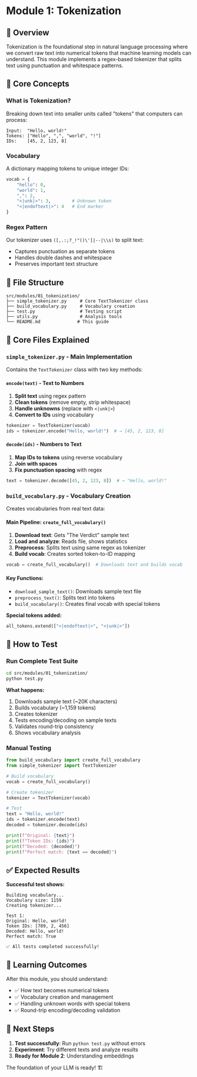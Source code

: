 # Module 1: Tokenization

## 🎯 Overview

Tokenization is the foundational step in natural language processing where we convert raw text into numerical tokens that machine learning models can understand. This module implements a regex-based tokenizer that splits text using punctuation and whitespace patterns.

## 🧠 Core Concepts

### **What is Tokenization?**
Breaking down text into smaller units called "tokens" that computers can process:

```
Input:  "Hello, world!"
Tokens: ["Hello", ",", "world", "!"]  
IDs:    [45, 2, 123, 8]
```

### **Vocabulary**
A dictionary mapping tokens to unique integer IDs:

```python
vocab = {
    "hello": 0,
    "world": 1,
    ",": 2,
    "<|unk|>": 3,        # Unknown token
    "<|endoftext|>": 4   # End marker
}
```

### **Regex Pattern**
Our tokenizer uses `([,.:;?_!"()\']|--|\\s)` to split text:
- Captures punctuation as separate tokens
- Handles double dashes and whitespace
- Preserves important text structure

## 📁 File Structure

```
src/modules/01_tokenization/
├── simple_tokenizer.py     # Core TextTokenizer class
├── build_vocabulary.py     # Vocabulary creation
├── test.py                 # Testing script  
├── utils.py                # Analysis tools
└── README.md              # This guide
```

## 📄 Core Files Explained

### **`simple_tokenizer.py` - Main Implementation**

Contains the `TextTokenizer` class with two key methods:

#### **`encode(text)` - Text to Numbers**
1. **Split text** using regex pattern
2. **Clean tokens** (remove empty, strip whitespace)  
3. **Handle unknowns** (replace with `<|unk|>`)
4. **Convert to IDs** using vocabulary

```python
tokenizer = TextTokenizer(vocab)
ids = tokenizer.encode("Hello, world!")  # → [45, 2, 123, 8]
```

#### **`decode(ids)` - Numbers to Text**
1. **Map IDs to tokens** using reverse vocabulary
2. **Join with spaces**
3. **Fix punctuation spacing** with regex

```python
text = tokenizer.decode([45, 2, 123, 8])  # → "Hello, world!"
```

### **`build_vocabulary.py` - Vocabulary Creation**

Creates vocabularies from real text data:

#### **Main Pipeline: `create_full_vocabulary()`**
1. **Download text**: Gets "The Verdict" sample text
2. **Load and analyze**: Reads file, shows statistics
3. **Preprocess**: Splits text using same regex as tokenizer
4. **Build vocab**: Creates sorted token-to-ID mapping

```python
vocab = create_full_vocabulary()  # Downloads text and builds vocab
```

#### **Key Functions:**
- `download_sample_text()`: Downloads sample text file
- `preprocess_text()`: Splits text into tokens
- `build_vocabulary()`: Creates final vocab with special tokens

**Special tokens added:**
```python
all_tokens.extend(["<|endoftext|>", "<|unk|>"])
```

## 🧪 How to Test

### **Run Complete Test Suite**
```bash
cd src/modules/01_tokenization/
python test.py
```

**What happens:**
1. Downloads sample text (~20K characters)
2. Builds vocabulary (~1,159 tokens)  
3. Creates tokenizer
4. Tests encoding/decoding on sample texts
5. Validates round-trip consistency
6. Shows vocabulary analysis

### **Manual Testing**
```python
from build_vocabulary import create_full_vocabulary
from simple_tokenizer import TextTokenizer

# Build vocabulary
vocab = create_full_vocabulary()

# Create tokenizer  
tokenizer = TextTokenizer(vocab)

# Test
text = "Hello, world!"
ids = tokenizer.encode(text)
decoded = tokenizer.decode(ids)

print(f"Original: {text}")
print(f"Token IDs: {ids}")  
print(f"Decoded: {decoded}")
print(f"Perfect match: {text == decoded}")
```

## ✅ Expected Results

**Successful test shows:**
```
Building vocabulary...
Vocabulary size: 1159
Creating tokenizer...

Test 1:
Original: Hello, world!
Token IDs: [789, 2, 456]
Decoded: Hello, world!
Perfect match: True

✅ All tests completed successfully!
```

## 🎯 Learning Outcomes

After this module, you should understand:
- ✅ How text becomes numerical tokens
- ✅ Vocabulary creation and management
- ✅ Handling unknown words with special tokens
- ✅ Round-trip encoding/decoding validation

## 🚀 Next Steps

1. **Test successfully**: Run `python test.py` without errors
2. **Experiment**: Try different texts and analyze results  
3. **Ready for Module 2**: Understanding embeddings

The foundation of your LLM is ready! 🏗️